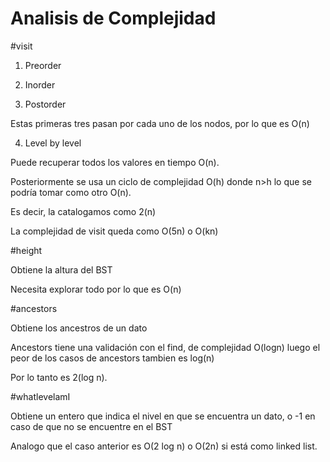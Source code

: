 # Analisis de Complejidad

#visit

1. Preorder 

2. Inorder

3. Postorder

Estas primeras tres pasan por cada uno de los nodos, por lo que es O(n)

4. Level by level

Puede recuperar todos los valores en tiempo O(n).

Posteriormente se usa un ciclo de complejidad O(h) donde n>h lo que se podría tomar como otro O(n).

Es decir, la catalogamos como 2(n)

La complejidad de visit queda como O(5n) o O(kn)

#height

Obtiene la altura del BST

Necesita explorar todo por lo que es O(n)


#ancestors

Obtiene los ancestros de un dato


Ancestors tiene una validación con el find, de complejidad O(logn) luego el peor de los casos de ancestors tambien es log(n)

Por lo tanto es 2(log n).

#whatlevelamI

Obtiene un entero que indica el nivel en que se encuentra un dato, o -1 en caso de que no se encuentre en el BST

Analogo que el caso anterior es O(2 log n) o O(2n) si está como linked list.
